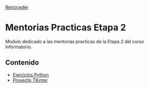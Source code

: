 
[Retroceder](../README.md)

# Mentorias Practicas Etapa 2

Modulo dedicado a las mentorias practicas de la Etapa 2 del curso Informatorio.

## Contenido

- [Ejercicios Python](./ejercicios_python/ejercicios.py)
- [Proyecto TKinter](./proyecto_tkinter/README.md)
